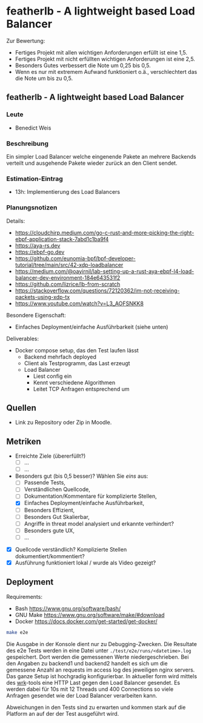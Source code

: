 # featherlb - A lightweight based Load Balancer

Zur Bewertung:

- Fertiges Projekt mit allen wichtigen Anforderungen erfüllt ist eine 1,5.
- Fertiges Projekt mit nicht erfüllten wichtigen Anforderungen ist eine 2,5.
- Besonders Gutes verbessert die Note um 0,25 bis 0,5.
- Wenn es nur mit extremem Aufwand funktioniert o.ä., verschlechtert das die Note um bis zu 0,5.

## featherlb - A lightweight based Load Balancer

### Leute

- Benedict Weis

### Beschreibung

Ein simpler Load Balancer welche eingenende Pakete an mehrere Backends verteilt und ausgehende Pakete wieder zurück an den Client sendet.

### Estimation-Eintrag

- 13h: Implementierung des Load Balancers

### Planungsnotizen

Details:

- <https://cloudchirp.medium.com/go-c-rust-and-more-picking-the-right-ebpf-application-stack-7abd1c1ba9f4>
- <https://aya-rs.dev>
- <https://ebpf-go.dev>
- <https://github.com/eunomia-bpf/bpf-developer-tutorial/tree/main/src/42-xdp-loadbalancer>
- <https://medium.com/@oayirnil/lab-setting-up-a-rust-aya-ebpf-l4-load-balancer-dev-environment-184e643531f2>
- <https://github.com/lizrice/lb-from-scratch>
- <https://stackoverflow.com/questions/72120362/im-not-receiving-packets-using-xdp-tx>
- <https://www.youtube.com/watch?v=L3_AOFSNKK8>

Besondere Eigenschaft:

- Einfaches Deployment/einfache Ausführbarkeit (siehe unten)

Deliverables:

- Docker compose setup, das den Test laufen lässt
  - Backend mehrfach deployed
  - Client als Testprogramm, das Last erzeugt
  - Load Balancer
    - Liest config ein
    - Kennt verschiedene Algorithmen
    - Leitet TCP Anfragen entsprechend um

## Quellen

- Link zu Repository oder Zip in Moodle.

## Metriken

- Erreichte Ziele (übererfüllt?)
  - [ ] …
  - [ ] …
- Besonders gut (bis 0,5 besser)? Wählen Sie *eins* aus:
  - [ ] Passende Tests,
  - [ ] Verständlichen Quellcode,
  - [ ] Dokumentation/Kommentare für komplizierte Stellen,
  - [x] Einfaches Deployment/einfache Ausführbarkeit,
  - [ ] Besonders Effizient,
  - [ ] Besonders Gut Skalierbar,
  - [ ] Angriffe in threat model analysiert und erkannte verhindert?
  - [ ] Besonders gute UX,
  - [ ] …
- [x] Quellcode verständlich? Komplizierte Stellen dokumentiert/kommentiert?
- [x] Ausführung funktioniert lokal / wurde als Video gezeigt?

## Deployment

Requirements:

- Bash <https://www.gnu.org/software/bash/>
- GNU Make <https://www.gnu.org/software/make/#download>
- Docker <https://docs.docker.com/get-started/get-docker/>

```bash
make e2e
```

Die Ausgabe in der Konsole dient nur zu Debugging-Zwecken. Die Resultate des e2e Tests werden in eine Datei unter `./test/e2e/runs/<datetime>.log` gespeichert. Dort werden die gemessenen Werte niedergeschrieben. Bei den Angaben zu backend1 und backend2 handelt es sich um die gemessene Anzahl an requests im access log des jeweiligen nginx servers. Das ganze Setup ist hochgradig konfigurierbar. In aktueller form wird mittels des [wrk](https://github.com/wg/wrk)-tools eine HTTP Last gegen den Load Balancer gesendet. Es werden dabei für 10s mit 12 Threads und 400 Connections so viele Anfragen gesendet wie der Load Balancer verarbeiten kann.

Abweichungen in den Tests sind zu erwarten und kommen stark auf die Platform an auf der der Test ausgeführt wird.
